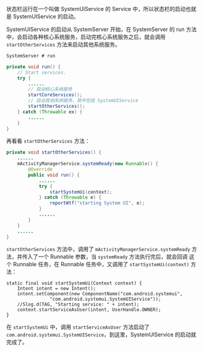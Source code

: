 状态栏运行在一个叫做 SystemUIService 的 Service 中，所以状态栏的启动也就是 SystemUIService 的启动。

SystemUIService 的启动从 SystemServer 开始，在 SystemServer 的 run 方法中，会启动各种核心系统服务，启动完核心系统服务之后，就会调用 `startOtherServices` 方法来启动其他系统服务。

```java
SystemServer # run

private void run() {
    // Start services.
    try {
        ......
        // 启动核心系统服务
        startCoreServices();
        // 启动其他系统服务，其中包括 SystemUIService
        startOtherServices();
    } catch (Throwable ex) {
        ......
    }
}
```

再看看 `startOtherServices` 方法：

```java
private void startOtherServices() {
    ......
    mActivityManagerService.systemReady(new Runnable() {
        @Override
        public void run() {
            ......
            try {
                startSystemUi(context);
            } catch (Throwable e) {
                reportWtf("starting System UI", e);
            }
            ......
        }
    }
    ......
}
```

`startOtherServices` 方法中，调用了 `mActivityManagerService.systemReady` 方法，并传入了一个 Runnable 参数，当 `systemReady` 方法执行完后，就会回调 这个 Runnable 任务，在 Runnable 任务中，又调用了 `startSystemUi(context)` 方法：

```
static final void startSystemUi(Context context) {
    Intent intent = new Intent();
    intent.setComponent(new ComponentName("com.android.systemui",
                "com.android.systemui.SystemUIService"));
    //Slog.d(TAG, "Starting service: " + intent);
    context.startServiceAsUser(intent, UserHandle.OWNER);
}
```

在 `startSystemUi` 中，调用 `startServiceAsUser` 方法启动了 `com.android.systemui.SystemUIService`，到这里，SystemUIService 的启动就完成了。

